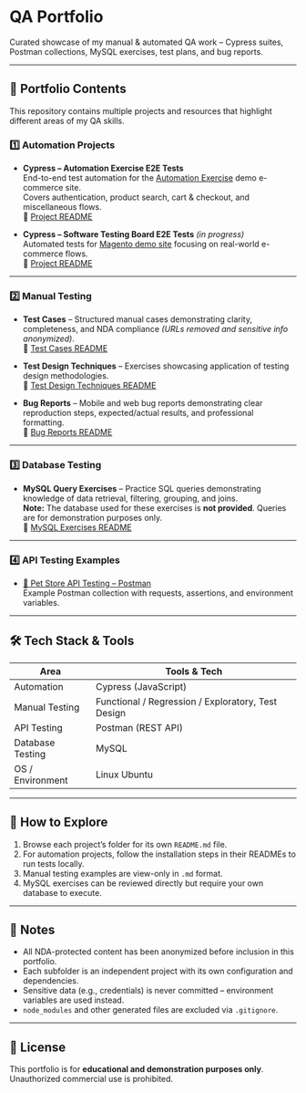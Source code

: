 # QA Portfolio

Curated showcase of my manual & automated QA work – Cypress suites, Postman collections, MySQL exercises, test plans, and bug reports.

---

## 📂 Portfolio Contents

This repository contains multiple projects and resources that highlight different areas of my QA skills.

### 1️⃣ **Automation Projects**
- **Cypress – Automation Exercise E2E Tests**  
  End-to-end test automation for the [Automation Exercise](https://automationexercise.com/) demo e-commerce site.  
  Covers authentication, product search, cart & checkout, and miscellaneous flows.  
  📄 [Project README](cypress_automation_exercise/README.md)

- **Cypress – Software Testing Board E2E Tests** *(in progress)*  
  Automated tests for [Magento demo site](https://magento.softwaretestingboard.com/) focusing on real-world e-commerce flows.  
  📄 [Project README](cypress_software_testing_board/README.md)

---

### 2️⃣ **Manual Testing**
- **Test Cases** – Structured manual cases demonstrating clarity, completeness, and NDA compliance *(URLs removed and sensitive info anonymized)*.  
  📄 [Test Cases README](manual_testing/test_cases/README.md)

- **Test Design Techniques** – Exercises showcasing application of testing design methodologies.  
  📄 [Test Design Techniques README](manual_testing/test_design_techniques/README.md)

- **Bug Reports** – Mobile and web bug reports demonstrating clear reproduction steps, expected/actual results, and professional formatting.  
  📄 [Bug Reports README](manual_testing/bug_reports/README.md)

---

### 3️⃣ **Database Testing**
- **MySQL Query Exercises** – Practice SQL queries demonstrating knowledge of data retrieval, filtering, grouping, and joins.  
  **Note:** The database used for these exercises is **not provided**. Queries are for demonstration purposes only.  
  📄 [MySQL Exercises README](database_testing/README.md)

---

### 4️⃣ **API Testing Examples**
- [🐾 Pet Store API Testing – Postman](api_testing/README.md)  
  Example Postman collection with requests, assertions, and environment variables.

---

## 🛠 Tech Stack & Tools

| Area              | Tools & Tech |
| ----------------- | ------------ |
| Automation        | Cypress (JavaScript) |
| Manual Testing    | Functional / Regression / Exploratory, Test Design |
| API Testing       | Postman (REST API) |
| Database Testing  | MySQL |
| OS / Environment  | Linux Ubuntu |

---

## 🚀 How to Explore

1. Browse each project’s folder for its own `README.md` file.
2. For automation projects, follow the installation steps in their READMEs to run tests locally.
3. Manual testing examples are view-only in `.md` format.
4. MySQL exercises can be reviewed directly but require your own database to execute.

---

## 📌 Notes
- All NDA-protected content has been anonymized before inclusion in this portfolio.
- Each subfolder is an independent project with its own configuration and dependencies.
- Sensitive data (e.g., credentials) is never committed – environment variables are used instead.
- `node_modules` and other generated files are excluded via `.gitignore`.

---

## 📄 License
This portfolio is for **educational and demonstration purposes only**.  
Unauthorized commercial use is prohibited.
